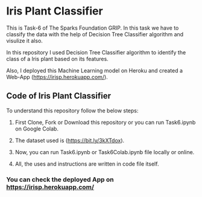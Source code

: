 # Iris Plant Classifier

This is Task-6 of The Sparks Foundation GRIP. In this task we have to classify the data with the help of Decision Tree Classifier algorithm and visulize it also.

In this repository I used Decision Tree Classifier algorithm to identify the class of a Iris plant based on its features. 

Also, I deployed this Machine Learning model on Heroku and created a Web-App (https://irisp.herokuapp.com/).

## Code of Iris Plant Classifier

To understand this repository follow the below steps:

1) First Clone, Fork or Download this repository or you can run Task6.ipynb on Google Colab. 

2) The dataset used is (https://bit.ly/3kXTdox).

3) Now, you can run Task6.ipynb or Task6Colab.ipynb file locally or online.

4) All, the uses and instructions are written in code file itself.

### You can check the deployed App on https://irisp.herokuapp.com/
